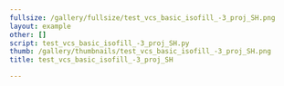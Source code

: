 ```yaml
---
fullsize: /gallery/fullsize/test_vcs_basic_isofill_-3_proj_SH.png
layout: example
other: []
script: test_vcs_basic_isofill_-3_proj_SH.py
thumb: /gallery/thumbnails/test_vcs_basic_isofill_-3_proj_SH.png
title: test_vcs_basic_isofill_-3_proj_SH

---
```

